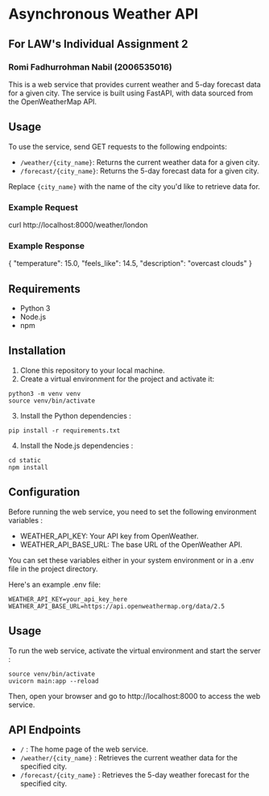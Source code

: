 # Asynchronous Weather API
## For LAW's Individual Assignment 2
### Romi Fadhurrohman Nabil (2006535016)
This is a web service that provides current weather and 5-day forecast data for a given city. The service is built using FastAPI, with data sourced from the OpenWeatherMap API.

## Usage

To use the service, send GET requests to the following endpoints:

- `/weather/{city_name}`: Returns the current weather data for a given city.
- `/forecast/{city_name}`: Returns the 5-day forecast data for a given city.

Replace `{city_name}` with the name of the city you'd like to retrieve data for.

### Example Request

curl http://localhost:8000/weather/london

### Example Response

{
    "temperature": 15.0,
    "feels_like": 14.5,
    "description": "overcast clouds"
}

## Requirements

- Python 3
- Node.js
- npm

## Installation

1. Clone this repository to your local machine.
2. Create a virtual environment for the project and activate it:
```
python3 -m venv venv
source venv/bin/activate
```
3. Install the Python dependencies :
```
pip install -r requirements.txt
```
4. Install the Node.js dependencies :
```
cd static
npm install
```

## Configuration
Before running the web service, you need to set the following environment variables :

* WEATHER_API_KEY: Your API key from OpenWeather.
* WEATHER_API_BASE_URL: The base URL of the OpenWeather API.

You can set these variables either in your system environment or in a .env file in the project directory.

Here's an example .env file:
```
WEATHER_API_KEY=your_api_key_here
WEATHER_API_BASE_URL=https://api.openweathermap.org/data/2.5
```

## Usage
To run the web service, activate the virtual environment and start the server :
```
source venv/bin/activate
uvicorn main:app --reload
```
Then, open your browser and go to http://localhost:8000 to access the web service.

## API Endpoints

- `/` : The home page of the web service.
- `/weather/{city_name}` : Retrieves the current weather data for the specified city.
- `/forecast/{city_name}` : Retrieves the 5-day weather forecast for the specified city.